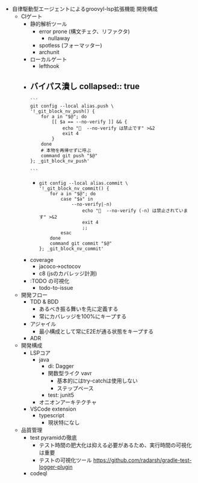 - 自律駆動型エージェントによるgroovyl-lsp拡張機能 開発構成
	- CIゲート
		- 静的解析ツール
			- error prone (構文チェク、リファクタ)
				- nullaway
			- spotless (フォーマッター)
			- archunit
		- ローカルゲート
			- lefthook
		- バイパス潰し
		  collapsed:: true
			-
			  ```
			  git config --local alias.push \
			  '!_git_block_nv_push() {
			      for a in "$@"; do
			          [[ $a == --no-verify ]] && {
			              echo "🚫  --no-verify は禁止です" >&2
			              exit 4
			          }
			      done
			      # 本物を再帰せずに呼ぶ
			      command git push "$@"
			  }; _git_block_nv_push'
			  
			  ```
			-
			  ```
			  git config --local alias.commit \
			  '!_git_block_nv_commit() {
			      for a in "$@"; do
			          case "$a" in
			              --no-verify|-n)
			                  echo "🚫  --no-verify (-n) は禁止されています" >&2
			                  exit 4
			                  ;;
			          esac
			      done
			      command git commit "$@"
			  }; _git_block_nv_commit'
			  
			  ```
		- coverage
			- jacoco→octocov
			- c8 (jsのカバレッジ計測)
		- :TODO の可視化
			- todo-to-issue
	- 開発フロー
		- TDD & BDD
			- あるべき振る舞いを先に定義する
			- 常にカバレッジを100%にキープする
		- アジャイル
			- 最小構成として常にE2Eが通る状態をキープする
		- ADR
	- 開発構成
		- LSPコア
			- java
				- di: Dagger
				- 関数型ライク vavr
					- 基本的にはtry-catchは使用しない
					- ステップベース
				- test: junit5
			- オニオンアーキテクチャ
		- VSCode extension
			- typescript
				- 現状特になし
	- 品質管理
		- test pyramidの徹底
			- テスト時間の肥大化は抑える必要があるため、実行時間の可視化は重要
			- テストの可視化ツール
			  https://github.com/radarsh/gradle-test-logger-plugin  
		- codeql